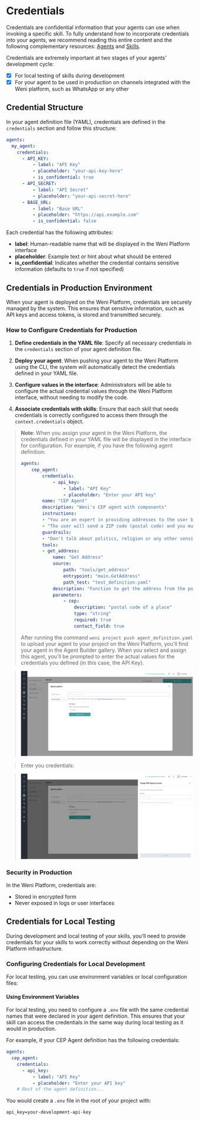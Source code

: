 # Credentials

Credentials are confidential information that your agents can use when invoking a specific skill. To fully understand how to incorporate credentials into your agents, we recommend reading this entire content and the following complementary resources: [Agents](./agents.md) and [Skills](./skills.md).

Credentials are extremely important at two stages of your agents' development cycle:

- [x] For local testing of skills during development
- [x] For your agent to be used in production on channels integrated with the Weni platform, such as WhatsApp or any other

## Credential Structure

In your agent definition file (YAML), credentials are defined in the `credentials` section and follow this structure:

```yaml
agents:
  my_agent:
    credentials:
      - API_KEY:
          - label: "API Key"
          - placeholder: "your-api-key-here"
          - is_confidential: true
      - API_SECRET:
          - label: "API Secret"
          - placeholder: "your-api-secret-here"
      - BASE_URL:
          - label: "Base URL"
          - placeholder: "https://api.example.com"
          - is_confidential: false
```

Each credential has the following attributes:

- **label**: Human-readable name that will be displayed in the Weni Platform interface
- **placeholder**: Example text or hint about what should be entered
- **is_confidential**: Indicates whether the credential contains sensitive information (defaults to `true` if not specified)

## Credentials in Production Environment

When your agent is deployed on the Weni Platform, credentials are securely managed by the system. This ensures that sensitive information, such as API keys and access tokens, is stored and transmitted securely.

### How to Configure Credentials for Production

1. **Define credentials in the YAML file**: Specify all necessary credentials in the `credentials` section of your agent definition file.

2. **Deploy your agent**: When pushing your agent to the Weni Platform using the CLI, the system will automatically detect the credentials defined in your YAML file.

3. **Configure values in the interface**: Administrators will be able to configure the actual credential values through the Weni Platform interface, without needing to modify the code.

4. **Associate credentials with skills**: Ensure that each skill that needs credentials is correctly configured to access them through the `context.credentials` object.

> **Note**: When you assign your agent in the Weni Platform, the credentials defined in your YAML file will be displayed in the interface for configuration. For example, if you have the following agent definition:
> 
> ```yaml
> agents:
>     cep_agent:
>         credentials:
>             - api_key:
>                 - label: "API Key"
>                 - placeholder: "Enter your API key"
>         name: "CEP Agent"
>         description: "Weni's CEP agent with components"
>         instructions:
>         - "You are an expert in providing addresses to the user based on a postal code provided by the user"
>         - "The user will send a ZIP code (postal code) and you must provide the address corresponding to this code."
>         guardrails:
>         - "Don't talk about politics, religion or any other sensitive topic. Keep it neutral."
>         tools:
>         - get_address:
>             name: "Get Address"
>             source:
>                 path: "tools/get_address"
>                 entrypoint: "main.GetAddress"
>                 path_test: "test_definition.yaml"
>             description: "Function to get the address from the postal code"
>             parameters:
>                 - cep:
>                     description: "postal code of a place"
>                     type: "string"
>                     required: true
>                     contact_field: true
> ```
> 
> After running the command `weni project push agent_definition.yaml` to upload your agent to your project on the Weni Platform, you'll find your agent in the Agent Builder gallery. When you select and assign this agent, you'll be prompted to enter the actual values for the credentials you defined (in this case, the API Key).


> ![Agents Gallery](../assets/agent-builder-gallery.png)

> Enter you credentials:

> ![Assign Agent](../assets/agent-builder-assign.png)
### Security in Production

In the Weni Platform, credentials are:

- Stored in encrypted form
- Never exposed in logs or user interfaces

## Credentials for Local Testing

During development and local testing of your skills, you'll need to provide credentials for your skills to work correctly without depending on the Weni Platform infrastructure.

### Configuring Credentials for Local Development

For local testing, you can use environment variables or local configuration files:

#### Using Environment Variables

For local testing, you need to configure a `.env` file with the same credential names that were declared in your agent definition. This ensures that your skill can access the credentials in the same way during local testing as it would in production.

For example, if your CEP Agent definition has the following credentials:

```yaml
agents:
  cep_agent:
    credentials:
      - api_key:
          - label: "API Key"
          - placeholder: "Enter your API key"
    # Rest of the agent definition...
```

You would create a `.env` file in the root of your project with:

```
api_key=your-development-api-key
```